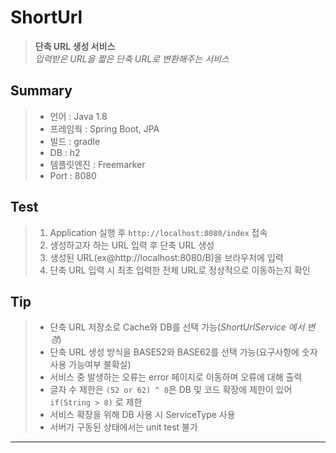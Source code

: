ShortUrl
==================
>**단축 URL 생성 서비스**  
>*입력받은 URL을 짧은 단축 URL로 변환해주는 서비스*

Summary
------------------
> * 언어 : Java 1.8
> * 프레임웍 : Spring Boot, JPA
> * 빌드 : gradle
> * DB : h2
> * 템플릿엔진 : Freemarker
> * Port : 8080

Test
------------------
> 1. Application 실행 후 `http://localhost:8080/index` 접속
> 2. 생성하고자 하는 URL 입력 후 단축 URL 생성
> 3. 생성된 URL(ex@http://localhost:8080/B)을 브라우저에 입력
> 4. 단축 URL 입력 시 최초 입력한 전체 URL로 정상적으로 이동하는지 확인

Tip
------------------
> * 단축 URL 저장소로 Cache와 DB를 선택 가능(*ShortUrlService 에서 변경*)
> * 단축 URL 생성 방식을 BASE52와 BASE62를 선택 가능(요구사항에 숫자사용 가능여부 불확실)
> * 서비스 중 발생하는 오류는 error 페이지로 이동하며 오류에 대해 출력
> * 글자 수 제한은 `(52 or 62) ^ 8`은 DB 및 코드 확장에 제한이 있어 `if(String > 8)` 로 제한
> * 서비스 확장을 위해 DB 사용 시 ServiceType 사용
> * 서버가 구동된 상태에서는 unit test 불가

 

*************

